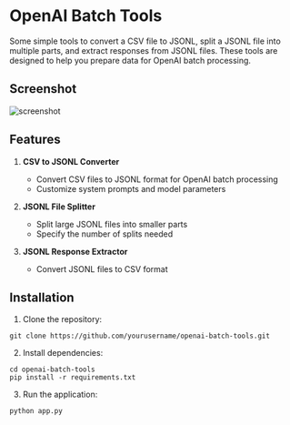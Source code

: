 # OpenAI Batch Tools

Some simple tools to convert a CSV file to JSONL, split a JSONL file into multiple parts, and extract responses from JSONL files. These tools are designed to help you prepare data for OpenAI batch processing.

## Screenshot

![screenshot](https://youjb.com/images/2024/11/22/Screenshot-2024-11-21-at-12.26.12PM4208dc6e1ee79a64.png)

## Features

1. **CSV to JSONL Converter**
   - Convert CSV files to JSONL format for OpenAI batch processing
   - Customize system prompts and model parameters

2. **JSONL File Splitter**
   - Split large JSONL files into smaller parts
   - Specify the number of splits needed

3. **JSONL Response Extractor**
   - Convert JSONL files to CSV format

## Installation

1. Clone the repository: 
```
git clone https://github.com/yourusername/openai-batch-tools.git
```
2. Install dependencies: 
```
cd openai-batch-tools
pip install -r requirements.txt
```
3. Run the application: 
```
python app.py
```